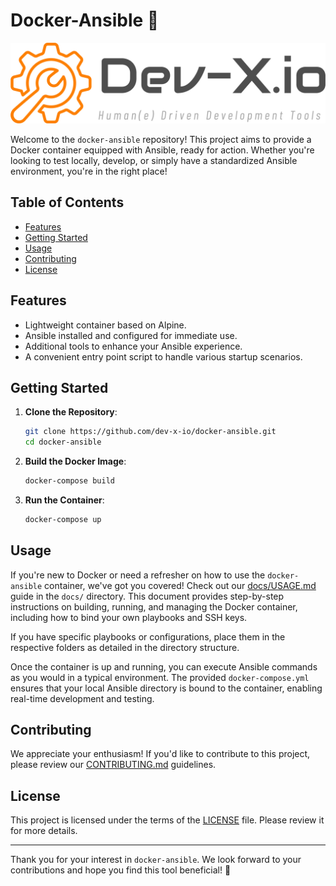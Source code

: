 # Docker-Ansible 🐳

![Dev-X.io Logo](img/logo.png)

Welcome to the `docker-ansible` repository! This project aims to provide a Docker container equipped with Ansible, ready for action. Whether you're looking to test locally, develop, or simply have a standardized Ansible environment, you're in the right place!

## Table of Contents

- [Features](#features)
- [Getting Started](#getting-started)
- [Usage](#usage)
- [Contributing](#contributing)
- [License](#license)

## Features

- Lightweight container based on Alpine.
- Ansible installed and configured for immediate use.
- Additional tools to enhance your Ansible experience.
- A convenient entry point script to handle various startup scenarios.

## Getting Started

1. **Clone the Repository**:

   ```bash
   git clone https://github.com/dev-x-io/docker-ansible.git
   cd docker-ansible
   ```

2. **Build the Docker Image**:

   ```bash
   docker-compose build
   ```

3. **Run the Container**:

   ```bash
   docker-compose up
   ```

## Usage

If you're new to Docker or need a refresher on how to use the `docker-ansible` container, we've got you covered! Check out our [docs/USAGE.md](docs/USAGE.md) guide in the `docs/` directory. This document provides step-by-step instructions on building, running, and managing the Docker container, including how to bind your own playbooks and SSH keys.

If you have specific playbooks or configurations, place them in the respective folders as detailed in the directory structure.

Once the container is up and running, you can execute Ansible commands as you would in a typical environment. The provided `docker-compose.yml` ensures that your local Ansible directory is bound to the container, enabling real-time development and testing.

## Contributing

We appreciate your enthusiasm! If you'd like to contribute to this project, please review our [CONTRIBUTING.md](docs/CONTRIBUTING.md) guidelines.

## License

This project is licensed under the terms of the [LICENSE](LICENSE) file. Please review it for more details.

---

Thank you for your interest in `docker-ansible`. We look forward to your contributions and hope you find this tool beneficial! 🚀
